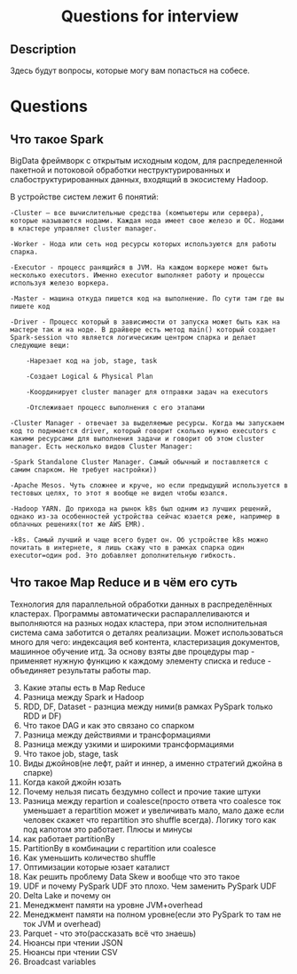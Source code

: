 <h1 align="center">Questions for interview</h1>


## Description

Здесь будут вопросы, которые могу вам попасться на собесе.

 
# Questions

## Что такое Spark

BigData фреймворк с открытым исходным кодом, для распределенной пакетной и потоковой обработки неструктурированных и слабоструктурированных данных, входящий в экосистему Hadoop. 

В устройстве систем лежит 6 понятий: 

    -Cluster – все вычислительные средства (компьютеры или сервера), которые называются нодами. Каждая нода имеет свое железо и ОС. Нодами в кластере управляет cluster manager. 

    -Worker - Нода или сеть нод ресурсы которых используются для работы спарка.  

    -Executor - процесс ранящийся в JVM. На каждом воркере может быть несколько executors. Именно executor выполняет работу и процессы используя железо воркера. 

    -Master - машина откуда пишется код на выполнение. По сути там где вы пишете код 

    -Driver - Процесс который в зависимости от запуска может быть как на мастере так и на ноде. В драйвере есть метод main() который создает Spark-session что является логичесиким центром спарка и делает следующие вещи: 

        -Нарезает код на job, stage, task 

        -Создает Logical & Physical Plan 

        -Координирует cluster manager для отправки задач на executors 

        -Отслеживает процесс выполнения с его этапами 

    -Cluster Manager - отвечает за выделяемые ресурсы. Когда мы запускаем код то поднмается driver, который говорит сколько нужно executors с какими ресурсами для выполнения задачи и говорит об этом cluster manager. Есть несколько видов Cluster Manager: 

    -Spark Standalone Cluster Manager. Самый обычный и поставляется с самим спарком. Не требует настройки)) 

    -Apache Mesos. Чуть сложнее и круче, но если предыдущий используется в тестовых целях, то этот я вообще не видел чтобы юзался. 

    -Hadoop YARN. До прихода на рынок k8s был одним из лучших решений, однако из-за особенностей устройства сейчас юзается реже, например в облачных решениях(тот же AWS EMR). 

    -k8s. Самый лучший и чаще всего будет он. Об устройстве k8s можно почитать в интернете, я лишь скажу что в рамках спарка один executor=один pod. Это добавляет дополнительную гибкость. 

 
## Что такое Map Reduce и в чём его суть

Технология для параллельной обработки данных в распределённых кластерах. Программы автоматически распараллеливаются и выполняются на разных нодах кластера, при этом исполнительная система сама заботится о деталях реализации. Может использоваться много для чего: индексация веб контента, кластеризация документов, машинное обучение итд. За основу взяты две процедуры map - применяет нужную функцию к каждому элементу списка и reduce - объединяет результаты работы map. 


3) Какие этапы есть в Map Reduce
4) Разница между Spark и Hadoop
5) RDD, DF, Dataset - разнциа между ними(в рамках PySpark только RDD и DF)
6) Что такое DAG и как это связано со спарком
7) Разница между действиями и трансформациями
8) Разница между узкими и широкими трансформациями
9) Что такое job, stage, task
10) Виды джойнов(не лефт, райт и иннер, а именно стратегий джойна в спарке)
11) Когда какой джойн юзать
11) Почему нельзя писать бездумно collect и прочие такие штуки
12) Разница между repartion и coalesce(просто ответа что coalesce ток уменьшает а repartition может и увеличивать мало, мало даже если человек скажет что repartition это 
shuffle всегда). Логику того как под капотом это работает. Плюсы и минусы
13) как работает partitionBy
14) PartitionBy в комбинации с repartition или coalesce
15) Как уменьшить количество shuffle
16) Оптимизации которые юзает каталист
17) Как решить проблему Data Skew и вообще что это такое
18) UDF и почему PySpark UDF это плохо. Чем заменить PySpark UDF
19) Delta Lake и почему он
20) Менеджмент памяти на уровне JVM+overhead
21) Менеджмент памяти на полном уровне(если это PySpark то там не ток JVM и overhead)
22) Parquet - что это(рассказать всё что знаешь)
23) Нюансы при чтении JSON
24) Нюансы при чтении CSV
25) Broadcast variables